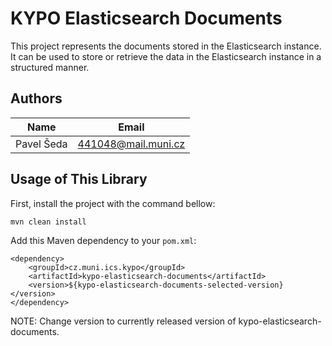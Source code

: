 # KYPO Elasticsearch Documents
This project represents the documents stored in the Elasticsearch instance. It can be used to store or retrieve the data in the Elasticsearch instance in a structured manner.

## Authors

Name          | Email          
------------- | ------------
Pavel Šeda    |   441048@mail.muni.cz

## Usage of This Library
First, install the project with the command bellow:
```
mvn clean install
```

Add this Maven dependency to your `pom.xml`: 
```        
<dependency>
    <groupId>cz.muni.ics.kypo</groupId>
    <artifactId>kypo-elasticsearch-documents</artifactId>
    <version>${kypo-elasticsearch-documents-selected-version}</version>
</dependency>
```
NOTE: Change version to currently released version of kypo-elasticsearch-documents.
